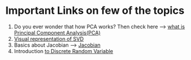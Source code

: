 # Important Links on few of the topics

1. Do you ever wonder that how PCA works? Then check here --> [what is Principal Component Analysis(PCA)](https://www.youtube.com/watch?v=L-pQtGm3VS8&t=1508s)
2. [Visual representation of SVD](https://www.youtube.com/watch?v=R9UoFyqJca8)
3. Basics about Jacobian --> [Jacobian](https://www.khanacademy.org/math/multivariable-calculus/multivariable-derivatives/jacobian/v/the-jacobian-determinant)
4. Introduction [to Discrete Random Variable](https://www.khanacademy.org/math/statistics-probability/random-variables-stats-library/random-variables-discrete/v/random-variables)
